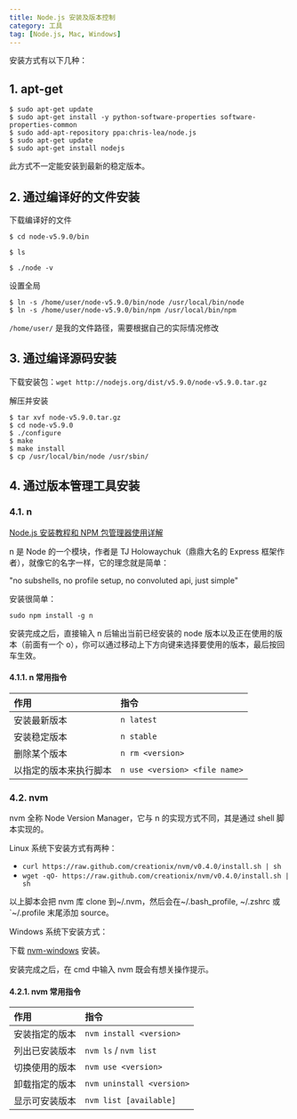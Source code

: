 ```yaml
---
title: Node.js 安装及版本控制
category: 工具
tag: [Node.js, Mac, Windows]
---
```


安装方式有以下几种：

## 1. apt-get

```
$ sudo apt-get update
$ sudo apt-get install -y python-software-properties software-properties-common
$ sudo add-apt-repository ppa:chris-lea/node.js
$ sudo apt-get update
$ sudo apt-get install nodejs
```

此方式不一定能安装到最新的稳定版本。

## 2. 通过编译好的文件安装

下载编译好的文件

```
$ cd node-v5.9.0/bin

$ ls

$ ./node -v
```

设置全局

```
$ ln -s /home/user/node-v5.9.0/bin/node /usr/local/bin/node
$ ln -s /home/user/node-v5.9.0/bin/npm /usr/local/bin/npm
```

`/home/user/` 是我的文件路径，需要根据自己的实际情况修改

## 3. 通过编译源码安装

下载安装包：`wget http://nodejs.org/dist/v5.9.0/node-v5.9.0.tar.gz`

解压并安装

```
$ tar xvf node-v5.9.0.tar.gz
$ cd node-v5.9.0
$ ./configure
$ make
$ make install
$ cp /usr/local/bin/node /usr/sbin/
```

## 4. 通过版本管理工具安装

### 4.1. n

[Node.js 安装教程和 NPM 包管理器使用详解](http://www.jb51.net/article/53813.htm)

n 是 Node 的一个模块，作者是 TJ Holowaychuk（鼎鼎大名的 Express 框架作者），就像它的名字一样，它的理念就是简单：

"no subshells, no profile setup, no convoluted api, just simple"

安装很简单：

`sudo npm install -g n`

安装完成之后，直接输入 n 后输出当前已经安装的 node 版本以及正在使用的版本（前面有一个 o），你可以通过移动上下方向键来选择要使用的版本，最后按回车生效。

#### 4.1.1. n 常用指令

| 作用                   | 指令                          |
| :--------------------- | :---------------------------- |
| 安装最新版本           | `n latest`                    |
| 安装稳定版本           | `n stable`                    |
| 删除某个版本           | `n rm <version>`              |
| 以指定的版本来执行脚本 | `n use <version> <file name>` |

### 4.2. nvm

nvm 全称 Node Version Manager，它与 n 的实现方式不同，其是通过 shell 脚本实现的。

Linux 系统下安装方式有两种：

- `curl https://raw.github.com/creationix/nvm/v0.4.0/install.sh | sh`
- `wget -qO- https://raw.github.com/creationix/nvm/v0.4.0/install.sh | sh`

以上脚本会把 nvm 库 clone 到~/.nvm，然后会在~/.bash_profile, ~/.zshrc 或`~/.profile 末尾添加 source。

Windows 系统下安装方式：

下载 [nvm-windows](https://github.com/coreybutler/nvm-windows/releases) 安装。

安装完成之后，在 cmd 中输入 nvm 既会有想关操作提示。

#### 4.2.1. nvm 常用指令

| 作用           | 指令                      |
| :------------- | :------------------------ |
| 安装指定的版本 | `nvm install <version>`   |
| 列出已安装版本 | `nvm ls` / `nvm list`     |
| 切换使用的版本 | `nvm use <version>`       |
| 卸载指定的版本 | `nvm uninstall <version>` |
| 显示可安装版本 | `nvm list [available]`    |
